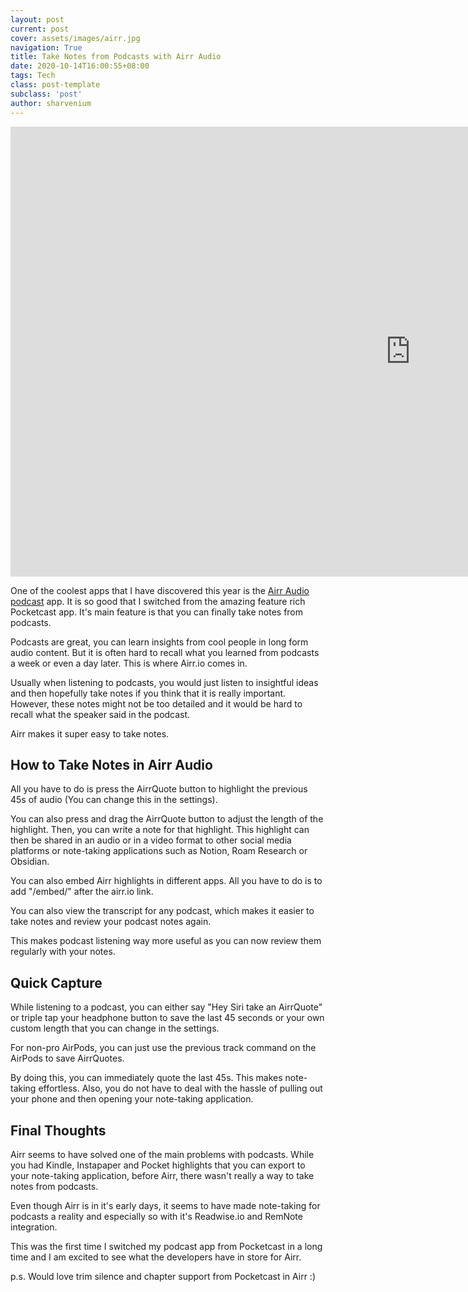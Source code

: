 ```yaml
---
layout: post
current: post
cover: assets/images/airr.jpg
navigation: True
title: Take Notes from Podcasts with Airr Audio
date: 2020-10-14T16:00:55+08:00
tags: Tech
class: post-template
subclass: 'post'
author: sharvenium
---
```


<iframe width="1280" height="720" src="https://www.youtube.com/embed/wPKvjcqK7O8" frameborder="0" allow="accelerometer; autoplay; clipboard-write; encrypted-media; gyroscope; picture-in-picture" allowfullscreen></iframe>

One of the coolest apps that I have discovered this year is the [Airr Audio podcast](https://airr.io) app. It is so good that I switched from the amazing feature rich Pocketcast app. It's main feature is that you can finally take notes from podcasts.

Podcasts are great, you can learn insights from cool people in long form audio content. But it is often hard to recall what you learned from podcasts a week or even a day later. This is where Airr.io comes in. 

Usually when listening to podcasts, you would just listen to insightful ideas and then hopefully take notes if you think that it is really important. However, these notes might not be too detailed and it would be hard to recall what the speaker said in the podcast. 

Airr makes it super easy to take notes. 

## How to Take Notes in Airr Audio

All you have to do is press the AirrQuote button to highlight the previous 45s of audio (You can change this in the settings). 

You can also press and drag the AirrQuote button to adjust the length of the highlight. Then, you can write a note for that highlight. This highlight can then be shared in an audio or in a video format to other social media platforms or note-taking applications such as Notion, Roam Research or Obsidian.

You can also embed Airr highlights in different apps. All you have to do is to add "/embed/" after the airr.io link. 

You can also view the transcript for any podcast, which makes it easier to take notes and review your podcast notes again.

This makes podcast listening way more useful as you can now review them regularly with your notes. 

## Quick Capture
While listening to a podcast, you can either say "Hey Siri take an AirrQuote" or triple tap your headphone button to save the last 45 seconds or your own custom length that you can change in the settings. 

For non-pro AirPods, you can just use the previous track command on the AirPods to save AirrQuotes. 

By doing this, you can immediately quote the last 45s. This makes note-taking effortless. Also, you do not have to deal with the hassle of pulling out your phone and then opening your note-taking application. 

## Final Thoughts

Airr seems to have solved one of the main problems with podcasts. While you had Kindle, Instapaper and Pocket highlights that you can export to your note-taking application, before Airr, there wasn't really a way to take notes from podcasts. 

Even though Airr is in it's early days, it seems to have made note-taking for podcasts a reality and especially so with it's Readwise.io and RemNote integration. 

This was the first time I switched my podcast app from Pocketcast in a long time and I am excited to see what the developers have in store for Airr. 

p.s. Would love trim silence and chapter support from Pocketcast in Airr :)
